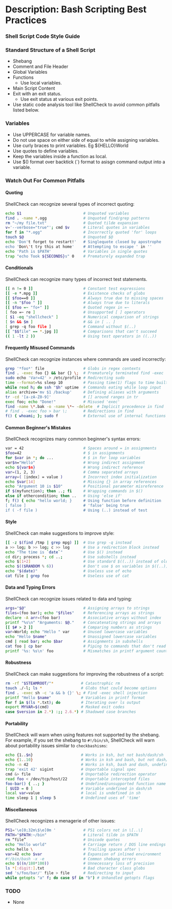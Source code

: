 # Description: Bash Scripting Best Practices

### Shell Script Code Style Guide


### Standard Structure of a Shell Script 
* Shebang
* Comment and File Header
* Global Variables
* Functions
    * Use local variables.
* Main Script Content
* Exit with an exit status.
    * Use exit status at various exit points.
* Use static code analysis tool like ShellCheck to avoid common pitfalls listed below.

### Variables
* Use UPPERCASE for variable names.
* Do not use space on either side of equal to while assigning variables.
* Use curly braces to print variables. Eg ${HELLO}World
* Use quotes to define variables.
* Keep the variables inside a function as local.
* Use $() format over backtick (`) format to asisgn command output into a variable.


### Watch Out For Common Pitfalls

#### Quoting

ShellCheck can recognize several types of incorrect quoting:

```sh
echo $1                           # Unquoted variables
find . -name *.ogg                # Unquoted find/grep patterns
rm "~/my file.txt"                # Quoted tilde expansion
v='--verbose="true"'; cmd $v      # Literal quotes in variables
for f in "*.ogg"                  # Incorrectly quoted 'for' loops
touch $@                          # Unquoted $@
echo 'Don't forget to restart!'   # Singlequote closed by apostrophe
echo 'Don\'t try this at home'    # Attempting to escape ' in ''
echo 'Path is $PATH'              # Variables in single quotes
trap "echo Took ${SECONDS}s" 0    # Prematurely expanded trap
```

#### Conditionals

ShellCheck can recognize many types of incorrect test statements.

```sh
[[ n != 0 ]]                      # Constant test expressions
[[ -e *.mpg ]]                    # Existence checks of globs
[[ $foo==0 ]]                     # Always true due to missing spaces
[[ -n "$foo " ]]                  # Always true due to literals
[[ $foo =~ "fo+" ]]               # Quoted regex in =~
[ foo =~ re ]                     # Unsupported [ ] operators
[ $1 -eq "shellcheck" ]           # Numerical comparison of strings
[ $n && $m ]                      # && in [ .. ]
[ grep -q foo file ]              # Command without $(..)
[[ "$$file" == *.jpg ]]           # Comparisons that can't succeed
(( 1 -lt 2 ))                     # Using test operators in ((..))
```

#### Frequently Misused Commands

ShellCheck can recognize instances where commands are used incorrectly:

```sh
grep '*foo*' file                 # Globs in regex contexts
find . -exec foo {} && bar {} \;  # Prematurely terminated find -exec
sudo echo 'Var=42' > /etc/profile # Redirecting sudo
time --format=%s sleep 10         # Passing time(1) flags to time builtin
while read h; do ssh "$h" uptime  # Commands eating while loop input
alias archive='mv $1 /backup'     # Defining aliases with arguments
tr -cd '[a-zA-Z0-9]'              # [] around ranges in tr
exec foo; echo "Done!"            # Misused 'exec'
find -name \*.bak -o -name \*~ -delete  # Implicit precedence in find
# find . -exec foo > bar \;       # Redirections in find
f() { whoami; }; sudo f           # External use of internal functions
```

#### Common Beginner's Mistakes

ShellCheck recognizes many common beginner's syntax errors:

```sh
var = 42                          # Spaces around = in assignments
$foo=42                           # $ in assignments
for $var in *; do ...             # $ in for loop variables
var$n="Hello"                     # Wrong indirect assignment
echo ${var$n}                     # Wrong indirect reference
var=(1, 2, 3)                     # Comma separated arrays
array=( [index] = value )         # Incorrect index initialization
echo $var[14]                     # Missing {} in array references
echo "Argument 10 is $10"         # Positional parameter misreference
if $(myfunction); then ..; fi     # Wrapping commands in $()
else if othercondition; then ..   # Using 'else if'
f; f() { echo "hello world; }     # Using function before definition
[ false ]                         # 'false' being true
if ( -f file )                    # Using (..) instead of test
```

#### Style

ShellCheck can make suggestions to improve style:

```sh
[[ -z $(find /tmp | grep mpg) ]]  # Use grep -q instead
a >> log; b >> log; c >> log      # Use a redirection block instead
echo "The time is `date`"         # Use $() instead
cd dir; process *; cd ..;         # Use subshells instead
echo $[1+2]                       # Use standard $((..)) instead of old $[]
echo $(($RANDOM % 6))             # Don't use $ on variables in $((..))
echo "$(date)"                    # Useless use of echo
cat file | grep foo               # Useless use of cat
```

#### Data and Typing Errors

ShellCheck can recognize issues related to data and typing:

```sh
args="$@"                         # Assigning arrays to strings
files=(foo bar); echo "$files"    # Referencing arrays as strings
declare -A arr=(foo bar)          # Associative arrays without index
printf "%s\n" "Arguments: $@."    # Concatenating strings and arrays
[[ $# > 2 ]]                      # Comparing numbers as strings
var=World; echo "Hello " var      # Unused lowercase variables
echo "Hello $name"                # Unassigned lowercase variables
cmd | read bar; echo $bar         # Assignments in subshells
cat foo | cp bar                  # Piping to commands that don't read
printf '%s: %s\n' foo             # Mismatches in printf argument count
```

#### Robustness

ShellCheck can make suggestions for improving the robustness of a script:

```sh
rm -rf "$STEAMROOT/"*            # Catastrophic rm
touch ./-l; ls *                 # Globs that could become options
find . -exec sh -c 'a && b {}' \; # Find -exec shell injection
printf "Hello $name"             # Variables in printf format
for f in $(ls *.txt); do         # Iterating over ls output
export MYVAR=$(cmd)              # Masked exit codes
case $version in 2.*) :;; 2.6.*) # Shadowed case branches
```

#### Portability

ShellCheck will warn when using features not supported by the shebang. For example, if you set the shebang to `#!/bin/sh`, ShellCheck will warn about portability issues similar to `checkbashisms`:

```sh
echo {1..$n}                     # Works in ksh, but not bash/dash/sh
echo {1..10}                     # Works in ksh and bash, but not dash/sh
echo -n 42                       # Works in ksh, bash and dash, undefined in sh
trap 'exit 42' sigint            # Unportable signal spec
cmd &> file                      # Unportable redirection operator
read foo < /dev/tcp/host/22      # Unportable intercepted files
foo-bar() { ..; }                # Undefined/unsupported function name
[ $UID = 0 ]                     # Variable undefined in dash/sh
local var=value                  # local is undefined in sh
time sleep 1 | sleep 5           # Undefined uses of 'time'
```

#### Miscellaneous

ShellCheck recognizes a menagerie of other issues:

```sh
PS1='\e[0;32m\$\e[0m '            # PS1 colors not in \[..\]
PATH="$PATH:~/bin"                # Literal tilde in $PATH
rm “file”                         # Unicode quotes
echo "Hello world"                # Carriage return / DOS line endings
echo hello \                      # Trailing spaces after \
var=42 echo $var                  # Expansion of inlined environment
#!/bin/bash -x -e                 # Common shebang errors
echo $((n/180*100))               # Unnecessary loss of precision
ls *[:digit:].txt                 # Bad character class globs
sed 's/foo/bar/' file > file      # Redirecting to input
while getopts "a" f; do case $f in "b") # Unhandled getopts flags
```

### TODO
* None
